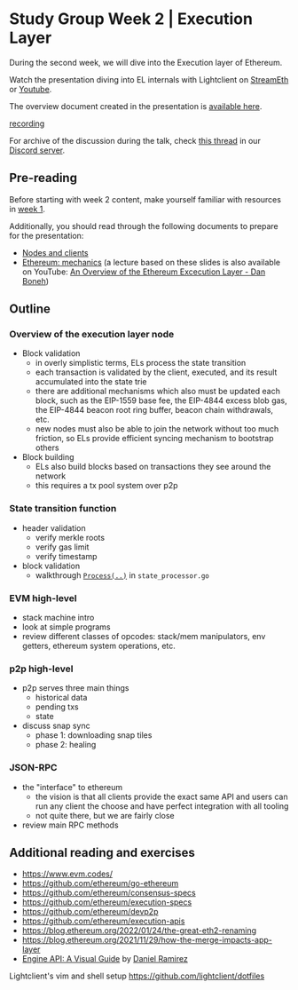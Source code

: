 # Study Group Week 2 | Execution Layer

During the second week, we will dive into the Execution layer of Ethereum. 

Watch the presentation diving into EL internals with Lightclient on [StreamEth](https://streameth.org/watch?event=&session=65dcdef0a6d370a1ab326de1) or [Youtube](https://www.youtube.com/watch?v=pniTkWo70OY). 

The overview document created in the presentation is [available here](https://github.com/eth-protocol-fellows/protocol-studies/blob/main/docs/eps/presentations/week2_notes.md?plain=1).

[recording](https://streameth.org/embed/?playbackId=70f6rq6un48dy74q&vod=true&streamId=&playerName=Execution+Layer+Overview+%7C+lightclient+%7C+Week+2 ':include :type=iframe width=100% height=520 frameborder="0" allow="fullscreen" allowfullscreen')

For archive of the discussion during the talk, check [this thread](https://discord.com/channels/1205546645496795137/1210292746817110027/1210292751158222848) in our [Discord server](https://discord.gg/epfsg). 

## Pre-reading

Before starting with week 2 content, make yourself familiar with resources in [week 1](/eps/week1.md). 

Additionally, you should read through the following documents to prepare for the presentation:
* [Nodes and clients](https://ethereum.org/developers/docs/nodes-and-clients)
* [Ethereum: mechanics](https://cs251.stanford.edu/lectures/lecture7.pdf) (a lecture based on these slides is also available on YouTube: [An Overview of the Ethereum Excecution Layer - Dan Boneh](https://www.youtube.com/watch?v=7sxBjSfmROc))

## Outline

###  Overview of the execution layer node
* Block validation
    * in overly simplistic terms, ELs process the state transition
    * each transaction is validated by the client, executed, and its result accumulated into the state trie
    * there are additional mechanisms which also must be updated each block, such as the EIP-1559 base fee, the EIP-4844 excess blob gas, the EIP-4844 beacon root ring buffer, beacon chain withdrawals, etc.
    * new nodes must also be able to join the network without too much friction, so ELs provide efficient syncing mechanism to bootstrap others
* Block building
    * ELs also build blocks based on transactions they see around the network
    * this requires a tx pool system over p2p

### State transition function
* header validation
    * verify merkle roots
    * verify gas limit
    * verify timestamp
* block validation
    * walkthrough [`Process(..)`](https://github.com/ethereum/go-ethereum/blob/master/core/state_processor.go#L60) in `state_processor.go`

### EVM high-level
* stack machine intro
* look at simple programs
* review different classes of opcodes: stack/mem manipulators, env getters, ethereum system operations, etc.

### p2p high-level
* p2p serves three main things
    * historical data
    * pending txs
    * state
* discuss snap sync
    * phase 1: downloading snap tiles
    * phase 2: healing

### JSON-RPC
* the "interface" to ethereum
    * the vision is that all clients provide the exact same API and users can run any client the choose and have perfect integration with all tooling
    * not quite there, but we are fairly close
* review main RPC methods

## Additional reading and exercises 

- https://www.evm.codes/
- https://github.com/ethereum/go-ethereum
- https://github.com/ethereum/consensus-specs
- https://github.com/ethereum/execution-specs
- https://github.com/ethereum/devp2p
- https://github.com/ethereum/execution-apis
- https://blog.ethereum.org/2022/01/24/the-great-eth2-renaming
- https://blog.ethereum.org/2021/11/29/how-the-merge-impacts-app-layer
- [Engine API: A Visual Guide](https://hackmd.io/@danielrachi/engine_api) by [Daniel Ramirez](https://hackmd.io/@danielrachi)

Lightclient's vim and shell setup https://github.com/lightclient/dotfiles